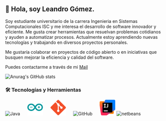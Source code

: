 ## 👋 Hola, soy Leandro Gómez.

Soy estudiante universitario de la carrera Ingenieria en Sistemas Computacionales ISC y me interesa el desarrollo de software innovador y eficiente. Me gusta crear herramientas que resuelvan problemas cotidianos y ayuden a automatizar procesos. Actualmente estoy aprendiendo nuevas tecnologías y trabajando en diversos proyectos personales.

Me gustaría colaborar en proyectos de código abierto o en iniciativas que busquen mejorar la eficiencia y calidad del software.
  
Puedes contactarme a través de mi <a href="mailto:gomezleandrof6@gmail.com" aria-label="mail">Mail</a>


![Anurag's GitHub stats](https://github-readme-stats.vercel.app/api?username=LeandroJoseGomez&show_icons=true&theme=radical)


### 🛠 Tecnologías y Herramientas

<p>
  <img src="https://cdn.jsdelivr.net/gh/devicons/devicon/icons/java/java-original.svg" alt="Java" width="50" height="50"/>
  &nbsp;&nbsp;&nbsp;&nbsp;
  
  <img src="https://github.com/devicons/devicon/blob/v2.16.0/icons/arduino/arduino-original.svg" alt="Arduino" width="50" height="50"/>
  &nbsp;&nbsp;&nbsp;&nbsp;

  <img src="https://github.com/devicons/devicon/blob/v2.16.0/icons/git/git-original.svg" alt="Git" width="50" height="50"/>
  &nbsp;&nbsp;&nbsp;&nbsp;

  <img src="https://cdn.jsdelivr.net/gh/devicons/devicon/icons/github/github-original.svg" alt="GitHub" width="50" height="50"/>
  &nbsp;&nbsp;&nbsp;&nbsp;

  <img src="https://github.com/devicons/devicon/blob/v2.16.0/icons/intellij/intellij-original.svg" alt="intellij" width="50" height="50"/>

  <img src="https://img.icons8.com/?size=100&id=4djt356tq8UO&format=png&color=000000" alt="netbeans" width="50" height="50"/>

</p>

